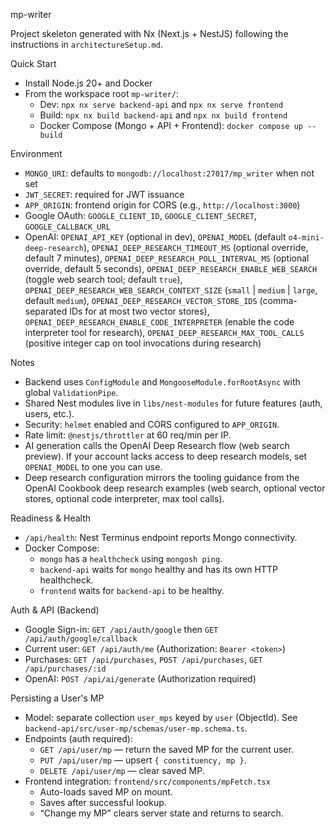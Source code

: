 mp-writer

Project skeleton generated with Nx (Next.js + NestJS) following the instructions in `architectureSetup.md`.

Quick Start
- Install Node.js 20+ and Docker
- From the workspace root `mp-writer/`:
  - Dev: `npx nx serve backend-api` and `npx nx serve frontend`
  - Build: `npx nx build backend-api` and `npx nx build frontend`
  - Docker Compose (Mongo + API + Frontend): `docker compose up --build`

Environment
- `MONGO_URI`: defaults to `mongodb://localhost:27017/mp_writer` when not set
- `JWT_SECRET`: required for JWT issuance
- `APP_ORIGIN`: frontend origin for CORS (e.g., `http://localhost:3000`)
- Google OAuth: `GOOGLE_CLIENT_ID`, `GOOGLE_CLIENT_SECRET`, `GOOGLE_CALLBACK_URL`
- OpenAI: `OPENAI_API_KEY` (optional in dev), `OPENAI_MODEL` (default `o4-mini-deep-research`),
  `OPENAI_DEEP_RESEARCH_TIMEOUT_MS` (optional override, default 7 minutes),
  `OPENAI_DEEP_RESEARCH_POLL_INTERVAL_MS` (optional override, default 5 seconds),
  `OPENAI_DEEP_RESEARCH_ENABLE_WEB_SEARCH` (toggle web search tool; default `true`),
  `OPENAI_DEEP_RESEARCH_WEB_SEARCH_CONTEXT_SIZE` (`small` | `medium` | `large`, default `medium`),
  `OPENAI_DEEP_RESEARCH_VECTOR_STORE_IDS` (comma-separated IDs for at most two vector stores),
  `OPENAI_DEEP_RESEARCH_ENABLE_CODE_INTERPRETER` (enable the code interpreter tool for research),
  `OPENAI_DEEP_RESEARCH_MAX_TOOL_CALLS` (positive integer cap on tool invocations during research)

Notes
- Backend uses `ConfigModule` and `MongooseModule.forRootAsync` with global `ValidationPipe`.
- Shared Nest modules live in `libs/nest-modules` for future features (auth, users, etc.).
- Security: `helmet` enabled and CORS configured to `APP_ORIGIN`.
- Rate limit: `@nestjs/throttler` at 60 req/min per IP.
- AI generation calls the OpenAI Deep Research flow (web search preview). If your account lacks access to deep research models, set `OPENAI_MODEL` to one you can use.
- Deep research configuration mirrors the tooling guidance from the OpenAI Cookbook deep research examples (web search, optional vector stores, optional code interpreter, max tool calls).

Readiness & Health
- `/api/health`: Nest Terminus endpoint reports Mongo connectivity.
- Docker Compose:
  - `mongo` has a `healthcheck` using `mongosh ping`.
  - `backend-api` waits for `mongo` healthy and has its own HTTP healthcheck.
  - `frontend` waits for `backend-api` to be healthy.

Auth & API (Backend)
- Google Sign-in: `GET /api/auth/google` then `GET /api/auth/google/callback`
- Current user: `GET /api/auth/me` (Authorization: `Bearer <token>`)
- Purchases: `GET /api/purchases`, `POST /api/purchases`, `GET /api/purchases/:id`
- OpenAI: `POST /api/ai/generate` (Authorization required)

Persisting a User's MP
- Model: separate collection `user_mps` keyed by `user` (ObjectId). See `backend-api/src/user-mp/schemas/user-mp.schema.ts`.
- Endpoints (auth required):
  - `GET /api/user/mp` — return the saved MP for the current user.
  - `PUT /api/user/mp` — upsert `{ constituency, mp }`.
  - `DELETE /api/user/mp` — clear saved MP.
- Frontend integration: `frontend/src/components/mpFetch.tsx`
  - Auto-loads saved MP on mount.
  - Saves after successful lookup.
  - “Change my MP” clears server state and returns to search.
